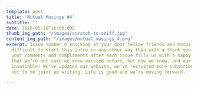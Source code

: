 ```yaml
---
template: post
title: 'Mutual Musings #4'
subtitle: ''
date: 2020-05-18T16:00:00Z
thumb_img_path: "/images/scratch-to-sniff.jpg"
content_img_path: "/images/mutual_musings_4.png"
excerpt: Issue number 4 knocking at your door fellow friends and mutual musers! It’s
  difficult to start this intro in any other way than with a thank you and wow. Hearing
  your comments and compliments after each issue fills us with a happy pride feeling
  that we’re not sure we knew existed before, but now we know, and our appetite is
  insatiable! We’ve updated our website, we’ve recruited more subscribers, we’ve learnt
  not to do joint up writing. Life is good and we’re moving forward.

---
```

